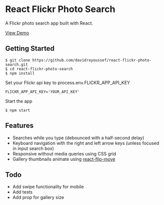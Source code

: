 # React Flickr Photo Search
A Flickr photo search app built with React.

[View Demo](http://davidra.co/react-flickr-photo-search)

Getting Started
---------------

```shell
$ git clone https://github.com/davidrayoussef/react-flickr-photo-search.git
$ cd react-flickr-photo-search
$ npm install

```

Set your Flickr api key to process.env.FLICKR_APP_API_KEY
```shell
FLICKR_APP_API_KEY='YOUR_API_KEY'
```

Start the app
```shell
$ npm start
```

Features
---------------
- Searches while you type (debounced with a half-second delay)
- Keyboard navigation with the right and left arrow keys (unless focused in input search box)
- Responsive without media queries using CSS grid
- Gallery thumbnails animate using [react-flip-move](https://github.com/joshwcomeau/react-flip-move)

Todo
---------------
- Add swipe functionality for mobile
- Add tests
- Add prop for gallery size
